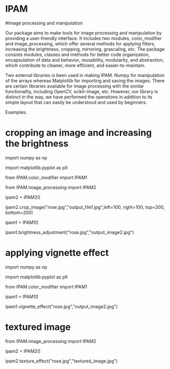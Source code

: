 # IPAM
#Image processing and manipulation

Our package aims to make tools for image processing and manipulation by providing a user-friendly interface. It includes two modules, color_modifier and image_processing, which offer several methods for applying filters, increasing the brightness, cropping, mirroring, grascaling, etc.
The package consists modules, classes and methods for better code organization, encapsulation of data and behavior, reusability, modularity, and abstraction, which contribute to cleaner, more efficient, and easier-to-maintain. 

Two external libraries is been used in making IPAM. Numpy for manipulation of the arrays whereas Matplotlib for importing and saving the images.
There are certain libraries available for image processing with the similar functionality, including OpenCV, scikit-image, etc. However, our library is distinct in the way, we have performed the operations in addition to its simple layout that can easily be understood and used by beginners.

Examples:

# cropping an image and increasing the brightness

import numpy as np

import matplotlib.pyplot as plt

from IPAM.color_modifier import IPAM1

from  IPAM.image_processing import IPAM2

ipam2 = IPAM2()

ipam2.crop_image("rose.jpg","output_file1.jpg",left=100, right=100, top=200, bottom=200)

ipam1 = IPAM1()

ipam1.brightness_adjustment("rose.jpg","output_image2.jpg")

# applying vignette effect

import numpy as np

import matplotlib.pyplot as plt

from IPAM.color_modifier import IPAM1

ipam1 = IPAM1()

ipam1.vignette_effect("rose.jpg","output_image2.jpg")

# textured image

from  IPAM.image_processing import IPAM2

ipam2 = IPAM2()

ipam2.texture_effect("rose.jpg","textured_image.jpg")
